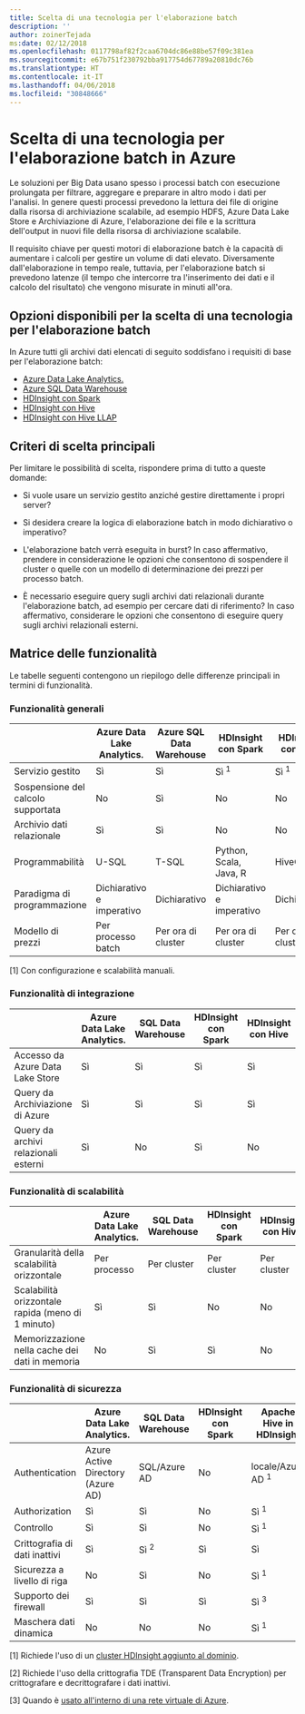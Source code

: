 ```yaml
---
title: Scelta di una tecnologia per l'elaborazione batch
description: ''
author: zoinerTejada
ms:date: 02/12/2018
ms.openlocfilehash: 0117798af82f2caa6704dc86e88be57f09c381ea
ms.sourcegitcommit: e67b751f230792bba917754d67789a20810dc76b
ms.translationtype: HT
ms.contentlocale: it-IT
ms.lasthandoff: 04/06/2018
ms.locfileid: "30848666"
---
```

# <a name="choosing-a-batch-processing-technology-in-azure"></a>Scelta di una tecnologia per l'elaborazione batch in Azure

Le soluzioni per Big Data usano spesso i processi batch con esecuzione prolungata per filtrare, aggregare e preparare in altro modo i dati per l'analisi. In genere questi processi prevedono la lettura dei file di origine dalla risorsa di archiviazione scalabile, ad esempio HDFS, Azure Data Lake Store e Archiviazione di Azure, l'elaborazione dei file e la scrittura dell'output in nuovi file della risorsa di archiviazione scalabile. 

Il requisito chiave per questi motori di elaborazione batch è la capacità di aumentare i calcoli per gestire un volume di dati elevato. Diversamente dall'elaborazione in tempo reale, tuttavia, per l'elaborazione batch si prevedono latenze (il tempo che intercorre tra l'inserimento dei dati e il calcolo del risultato) che vengono misurate in minuti all'ora.

## <a name="what-are-your-options-when-choosing-a-batch-processing-technology"></a>Opzioni disponibili per la scelta di una tecnologia per l'elaborazione batch

In Azure tutti gli archivi dati elencati di seguito soddisfano i requisiti di base per l'elaborazione batch:

- [Azure Data Lake Analytics.](/azure/data-lake-analytics/)
- [Azure SQL Data Warehouse](/azure/sql-data-warehouse/sql-data-warehouse-overview-what-is)
- [HDInsight con Spark](/azure/hdinsight/spark/apache-spark-overview)
- [HDInsight con Hive](/azure/hdinsight/hadoop/hdinsight-use-hive)
- [HDInsight con Hive LLAP](/azure/hdinsight/interactive-query/apache-interactive-query-get-started)

## <a name="key-selection-criteria"></a>Criteri di scelta principali

Per limitare le possibilità di scelta, rispondere prima di tutto a queste domande:

- Si vuole usare un servizio gestito anziché gestire direttamente i propri server?

- Si desidera creare la logica di elaborazione batch in modo dichiarativo o imperativo?

- L'elaborazione batch verrà eseguita in burst? In caso affermativo, prendere in considerazione le opzioni che consentono di sospendere il cluster o quelle con un modello di determinazione dei prezzi per processo batch.

- È necessario eseguire query sugli archivi dati relazionali durante l'elaborazione batch, ad esempio per cercare dati di riferimento? In caso affermativo, considerare le opzioni che consentono di eseguire query sugli archivi relazionali esterni.

## <a name="capability-matrix"></a>Matrice delle funzionalità

Le tabelle seguenti contengono un riepilogo delle differenze principali in termini di funzionalità. 

### <a name="general-capabilities"></a>Funzionalità generali

| | Azure Data Lake Analytics. | Azure SQL Data Warehouse | HDInsight con Spark | HDInsight con Hive | HDInsight con Hive LLAP |
| --- | --- | --- | --- | --- | --- |
| Servizio gestito | Sì | Sì | Sì <sup>1</sup> | Sì <sup>1</sup> | Sì <sup>1</sup> |
| Sospensione del calcolo supportata | No  | Sì | No  | No  | No  |
| Archivio dati relazionale | Sì | Sì | No  | No  | No  |
| Programmabilità | U-SQL | T-SQL | Python, Scala, Java, R | HiveQL | HiveQL |
| Paradigma di programmazione | Dichiarativo e imperativo  | Dichiarativo | Dichiarativo e imperativo | Dichiarativo | Dichiarativo | 
| Modello di prezzi | Per processo batch | Per ora di cluster | Per ora di cluster | Per ora di cluster | Per ora di cluster |  

[1] Con configurazione e scalabilità manuali.

### <a name="integration-capabilities"></a>Funzionalità di integrazione

| | Azure Data Lake Analytics. | SQL Data Warehouse | HDInsight con Spark | HDInsight con Hive | HDInsight con Hive LLAP |
| --- | --- | --- | --- | --- | --- |
| Accesso da Azure Data Lake Store | Sì | Sì | Sì | Sì | Sì |
| Query da Archiviazione di Azure | Sì | Sì | Sì | Sì | Sì |
| Query da archivi relazionali esterni | Sì | No  | Sì | No  | No  |

### <a name="scalability-capabilities"></a>Funzionalità di scalabilità

| | Azure Data Lake Analytics. | SQL Data Warehouse | HDInsight con Spark | HDInsight con Hive | HDInsight con Hive LLAP |
| --- | --- | --- | --- | --- | --- |
| Granularità della scalabilità orizzontale  | Per processo | Per cluster | Per cluster | Per cluster | Per cluster |
| Scalabilità orizzontale rapida (meno di 1 minuto) | Sì | Sì | No  | No  | No  |
| Memorizzazione nella cache dei dati in memoria | No  | Sì | Sì | No  | Sì | 

### <a name="security-capabilities"></a>Funzionalità di sicurezza

| | Azure Data Lake Analytics. | SQL Data Warehouse | HDInsight con Spark | Apache Hive in HDInsight | Hive LLAP in HDInsight |
| --- | --- | --- | --- | --- | --- |
| Authentication  | Azure Active Directory (Azure AD) | SQL/Azure AD | No  | locale/Azure AD <sup>1</sup> | locale/Azure AD <sup>1</sup> |
| Authorization  | Sì | Sì| No  | Sì <sup>1</sup> | Sì <sup>1</sup> |
| Controllo  | Sì | Sì | No  | Sì <sup>1</sup> | Sì <sup>1</sup> |
| Crittografia di dati inattivi | Sì| Sì <sup>2</sup> | Sì | Sì | Sì |
| Sicurezza a livello di riga | No  | Sì | No  | Sì <sup>1</sup> | Sì <sup>1</sup> |
| Supporto dei firewall | Sì | Sì | Sì | Sì <sup>3</sup> | Sì <sup>3</sup> |
| Maschera dati dinamica | No  | No  | No  | Sì <sup>1</sup> | Sì <sup>1</sup> |

[1] Richiede l'uso di un [cluster HDInsight aggiunto al dominio](/azure/hdinsight/domain-joined/apache-domain-joined-introduction).

[2] Richiede l'uso della crittografia TDE (Transparent Data Encryption) per crittografare e decrittografare i dati inattivi.

[3] Quando è [usato all'interno di una rete virtuale di Azure](/azure/hdinsight/hdinsight-extend-hadoop-virtual-network).
